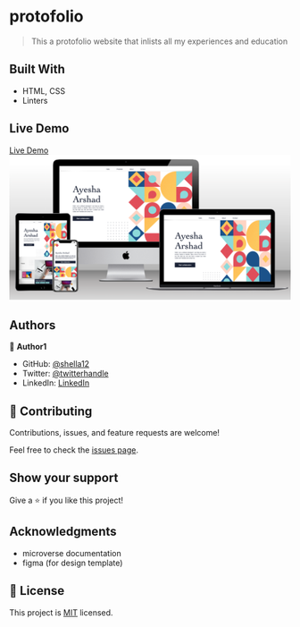 # protofolio
> This a protofolio website that inlists all my experiences and education

## Built With

- HTML, CSS
- Linters

## Live Demo

[Live Demo](https://shella12.github.io/Portfolio.github.io/)
![](./images/Multi-Devicer-Web-mockup.png)

## Authors

👤 **Author1**

- GitHub: [@shella12](https://github.com/githubhandle)
- Twitter: [@twitterhandle](https://twitter.com/twitterhandle)
- LinkedIn: [LinkedIn](https://linkedin.com/in/linkedinhandle)

## 🤝 Contributing

Contributions, issues, and feature requests are welcome!

Feel free to check the [issues page](../../issues/).

## Show your support

Give a ⭐️ if you like this project!

## Acknowledgments

- microverse documentation
- figma (for design template)

## 📝 License

This project is [MIT](./MIT.md) licensed.
